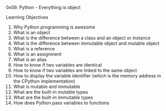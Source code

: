 0x09. Python - Everything is object

Learning Objectives

1. Why Python programming is awesome
2. What is an object
3. What is the difference between a class and an object or instance
4. What is the difference between immutable object and mutable object
5. What is a reference
6. What is an assignment
7. What is an alias
8. How to know if two variables are identical
9. How to know if two variables are linked to the same object
10. How to display the variable identifier (which is the memory address in the CPython implementation)
11. What is mutable and immutable
12. What are the built-in mutable types
13. What are the built-in immutable types
14. How does Python pass variables to functions
